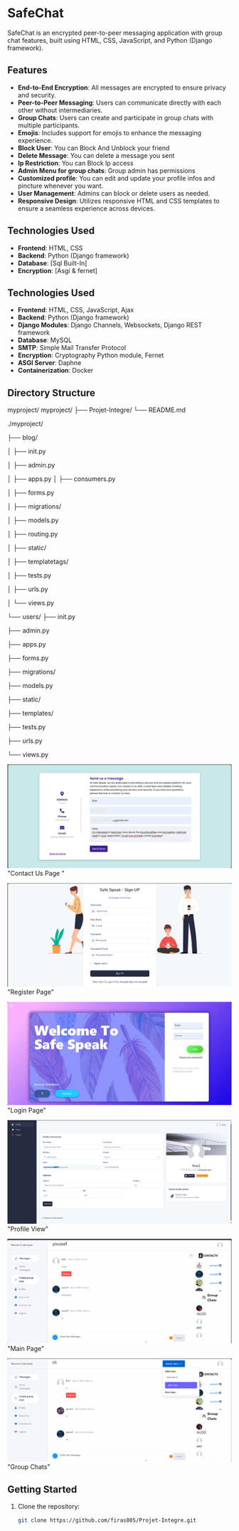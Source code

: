 # SafeChat

SafeChat is an encrypted peer-to-peer messaging application with group chat features, built using HTML, CSS, JavaScript, and Python (Django framework).

## Features
- **End-to-End Encryption**: All messages are encrypted to ensure privacy and security.
- **Peer-to-Peer Messaging**: Users can communicate directly with each other without intermediaries.
- **Group Chats**: Users can create and participate in group chats with multiple participants.
- **Emojis**: Includes support for emojis to enhance the messaging experience.
- **Block User**: You can Block And Unblock your friend
- **Delete Message**: You can delete a message you sent
- **Ip Restriction**: You can Block Ip access
- **Admin Menu for group chats**: Group admin has permissions
- **Customized profile**: You can edit and update your profile infos and pincture whenever you want.
- **User Management**: Admins can block or delete users as needed.
- **Responsive Design**: Utilizes responsive HTML and CSS templates to ensure a seamless experience across devices.

## Technologies Used
- **Frontend**: HTML, CSS
- **Backend**: Python (Django framework)
- **Database**: [Sql Built-In]
- **Encryption**: [Asgi & fernet]
## Technologies Used
- **Frontend**: HTML, CSS, JavaScript, Ajax
- **Backend**: Python (Django framework)
- **Django Modules**: Django Channels, Websockets, Django REST framework
- **Database**: MySQL
- **SMTP**: Simple Mail Transfer Protocol
- **Encryption**: Cryptography Python module, Fernet
- **ASGI Server**: Daphne
- **Containerization**: Docker

## Directory Structure

myproject/
myproject/
├── Projet-Integre/
└── README.md

./myproject/

├── blog/

│ ├── init.py

│ ├── admin.py

│ ├── apps.py
│ ├── consumers.py

│ ├── forms.py

│ ├── migrations/

│ ├── models.py

│ ├── routing.py

│ ├── static/

│ ├── templatetags/

│ ├── tests.py

│ ├── urls.py

│ └── views.py

└── users/
├── init.py

├── admin.py

├── apps.py

├── forms.py

├── migrations/

├── models.py

├── static/

├── templates/

├── tests.py

├── urls.py

└── views.py

![Alt text](https://github.com/firas005/Projet-Integre/blob/117bfd01b839a62b78653a1b8dd5566156665c11/contactus.png)"Contact Us Page "


![Alt text](https://github.com/firas005/Projet-Integre/blob/79a49dd7af340ce0abcec264ae5c218bcac135cc/signup.png)"Register Page"

![Alt text](https://github.com/firas005/Projet-Integre/blob/6ee5087594125343622510372be172bb684d7190/Login.png )"Login Page"

![Alt text](https://github.com/firas005/Projet-Integre/blob/d695cbd085b60f4bcb6051f08f98d82882e630ff/cstz62hh.png)"Profile View"

![Alt text](https://github.com/firas005/Projet-Integre/blob/7b22fae30fd610689151f665210f7fa46383dc6f/msgcontact.png)"Main Page"

![Alt text](https://github.com/firas005/Projet-Integre/blob/7b22fae30fd610689151f665210f7fa46383dc6f/groupchatstemplate.png)"Group Chats"




## Getting Started
1. Clone the repository:
   ```bash
   git clone https://github.com/firas005/Projet-Integre.git



   
